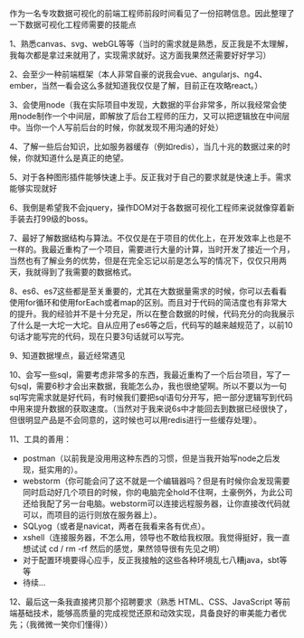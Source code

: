作为一名专攻数据可视化的前端工程师前段时间看见了一份招聘信息。因此整理了一下数据可视化工程师需要的技能点

1、熟悉canvas、svg、webGL等等（当时的需求就是熟悉，反正我是不太理解，我每次都是拿过来就用了，实现需求就好。这方面我果然还需要好好学习）

2、会至少一种前端框架（本人非常自豪的说我会vue、angularjs、ng4、ember，当然一看会这么多就知道我仅仅是了解，目前正在攻略react。）

3、会使用node（我在实际项目中发现，大数据的平台非常多，所以我经常会使用node制作一个中间层，即解放了后台工程师的压力，又可以把逻辑放在中间层中。当你一个人写前后台的时候，你就发现不用沟通的好处）

4、了解一些后台知识，比如服务器缓存（例如redis），当几十兆的数据过来的时候，你就知道什么是真正的绝望。

5、对于各种图形插件能够快速上手。反正我对于自己的要求就是快速上手。需求能够实现就好

6、我倒是希望我不会jquery，操作DOM对于各数据可视化工程师来说就像穿着新手装去打99级的boss。

7、最好了解数据结构与算法。不仅仅是在于项目的优化上，在开发效率上也是不一样的。我最近重构了一个项目，需要进行大量的计算，当时开发了接近一个月，当然也有了解业务的优势，但是在完全忘记以前是怎么写的情况下，仅仅只用两天，我就得到了我需要的数据格式。

8、es6、es7这些都是至关重要的，尤其在大数据量需求的时候，你可以去看看使用for循环和使用forEach或者map的区别。而且对于代码的简洁度也有非常大的提升。我的经验并不是十分充足，所以在整合数据的时候，代码充分的向我展示了什么是一大坨一大坨。自从应用了es6等之后，代码写的越来越规范了，以前10句话才能写完的代码，现在只要3句话就可以写完。

9、知道数据埋点，最近经常遇见

10、会写一些sql，需要考虑非常多的东西，我最近重构了一个后台项目，写了一句sql，需要6秒才会出来数据，我能怎么办，我也很绝望啊。所以不要以为一句sql写完需求就是好代码，有时候我们要把sql语句分开写，把一部分逻辑写到代码中用来提升数据的获取速度。（当然对于我来说6s中才能回去到数据已经很快了，但很明显产品是不会同意的，这时候也可以用redis进行一些缓存处理）。

11、工具的善用：
* postman（以前我是没用用这种东西的习惯，但是当我开始写node之后发现，挺实用的）。
* webstorm（你可能会问了这不就是一个编辑器吗？但是有时候你会发现需要同时启动好几个项目的时候，你的电脑完全hold不住啊，土豪例外，为此公司还给我配了另一台电脑。webstorm可以连接远程服务器，让你直接改代码就可以，而项目的运行则放在服务器上）。
* SQLyog（或者是navicat，两者在我看来各有优点）。
* xshell（连接服务器，不怎么用，领导也不敢给我权限。我觉得挺好，我一直想试试 cd / rm -rf 然后的感觉，果然领导很有先见之明）
* 对于配置环境要得心应手，反正我接触的这些各种环境乱七八糟java，sbt等等
* 待续...

12、最后这一条我直接拷贝那个招聘要求（熟悉 HTML、CSS、JavaScript 等前端基础技术，能够高质量的完成视觉还原和动效实现，具备良好的审美能力者优先；（我微微一笑你们懂得））